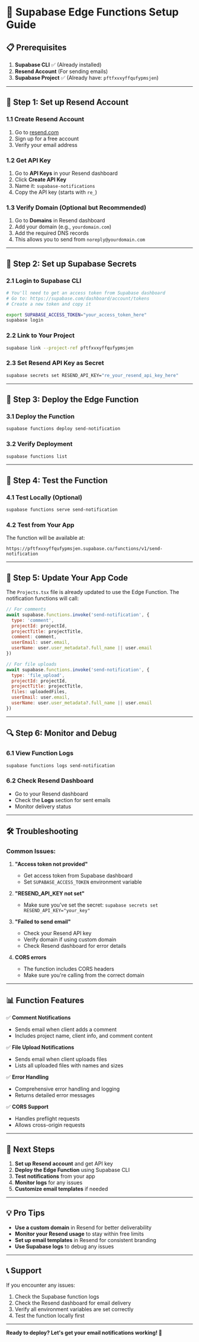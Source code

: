 # 🚀 Supabase Edge Functions Setup Guide

## 📋 **Prerequisites**

1. **Supabase CLI** ✅ (Already installed)
2. **Resend Account** (For sending emails)
3. **Supabase Project** ✅ (Already have: `pftfxvxyffqufypmsjen`)

---

## 🔧 **Step 1: Set up Resend Account**

### **1.1 Create Resend Account**
1. Go to [resend.com](https://resend.com)
2. Sign up for a free account
3. Verify your email address

### **1.2 Get API Key**
1. Go to **API Keys** in your Resend dashboard
2. Click **Create API Key**
3. Name it: `supabase-notifications`
4. Copy the API key (starts with `re_`)

### **1.3 Verify Domain (Optional but Recommended)**
1. Go to **Domains** in Resend dashboard
2. Add your domain (e.g., `yourdomain.com`)
3. Add the required DNS records
4. This allows you to send from `noreply@yourdomain.com`

---

## 🔑 **Step 2: Set up Supabase Secrets**

### **2.1 Login to Supabase CLI**
```bash
# You'll need to get an access token from Supabase dashboard
# Go to: https://supabase.com/dashboard/account/tokens
# Create a new token and copy it

export SUPABASE_ACCESS_TOKEN="your_access_token_here"
supabase login
```

### **2.2 Link to Your Project**
```bash
supabase link --project-ref pftfxvxyffqufypmsjen
```

### **2.3 Set Resend API Key as Secret**
```bash
supabase secrets set RESEND_API_KEY="re_your_resend_api_key_here"
```

---

## 🚀 **Step 3: Deploy the Edge Function**

### **3.1 Deploy the Function**
```bash
supabase functions deploy send-notification
```

### **3.2 Verify Deployment**
```bash
supabase functions list
```

---

## 🧪 **Step 4: Test the Function**

### **4.1 Test Locally (Optional)**
```bash
supabase functions serve send-notification
```

### **4.2 Test from Your App**
The function will be available at:
```
https://pftfxvxyffqufypmsjen.supabase.co/functions/v1/send-notification
```

---

## 📧 **Step 5: Update Your App Code**

The `Projects.tsx` file is already updated to use the Edge Function. The notification functions will call:

```javascript
// For comments
await supabase.functions.invoke('send-notification', {
  type: 'comment',
  projectId: projectId,
  projectTitle: projectTitle,
  comment: comment,
  userEmail: user.email,
  userName: user.user_metadata?.full_name || user.email
})

// For file uploads
await supabase.functions.invoke('send-notification', {
  type: 'file_upload',
  projectId: projectId,
  projectTitle: projectTitle,
  files: uploadedFiles,
  userEmail: user.email,
  userName: user.user_metadata?.full_name || user.email
})
```

---

## 🔍 **Step 6: Monitor and Debug**

### **6.1 View Function Logs**
```bash
supabase functions logs send-notification
```

### **6.2 Check Resend Dashboard**
- Go to your Resend dashboard
- Check the **Logs** section for sent emails
- Monitor delivery status

---

## 🛠️ **Troubleshooting**

### **Common Issues:**

1. **"Access token not provided"**
   - Get access token from Supabase dashboard
   - Set `SUPABASE_ACCESS_TOKEN` environment variable

2. **"RESEND_API_KEY not set"**
   - Make sure you've set the secret: `supabase secrets set RESEND_API_KEY="your_key"`

3. **"Failed to send email"**
   - Check your Resend API key
   - Verify domain if using custom domain
   - Check Resend dashboard for error details

4. **CORS errors**
   - The function includes CORS headers
   - Make sure you're calling from the correct domain

---

## 📊 **Function Features**

✅ **Comment Notifications**
- Sends email when client adds a comment
- Includes project name, client info, and comment content

✅ **File Upload Notifications**
- Sends email when client uploads files
- Lists all uploaded files with names and sizes

✅ **Error Handling**
- Comprehensive error handling and logging
- Returns detailed error messages

✅ **CORS Support**
- Handles preflight requests
- Allows cross-origin requests

---

## 🎯 **Next Steps**

1. **Set up Resend account** and get API key
2. **Deploy the Edge Function** using Supabase CLI
3. **Test notifications** from your app
4. **Monitor logs** for any issues
5. **Customize email templates** if needed

---

## 💡 **Pro Tips**

- **Use a custom domain** in Resend for better deliverability
- **Monitor your Resend usage** to stay within free limits
- **Set up email templates** in Resend for consistent branding
- **Use Supabase logs** to debug any issues

---

## 📞 **Support**

If you encounter any issues:
1. Check the Supabase function logs
2. Check the Resend dashboard for email delivery
3. Verify all environment variables are set correctly
4. Test the function locally first

---

**Ready to deploy? Let's get your email notifications working! 🚀**
